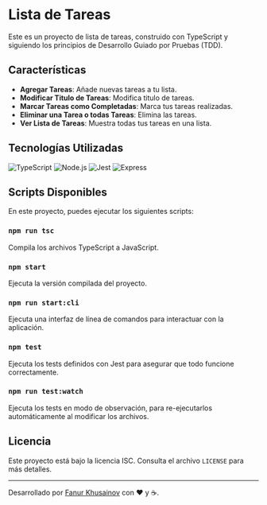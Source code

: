 # Lista de Tareas

Este es un proyecto de lista de tareas, construido con TypeScript y siguiendo los principios de Desarrollo Guiado por Pruebas (TDD). 

## Características

- **Agregar Tareas**: Añade nuevas tareas a tu lista.
- **Modificar Titulo de Tareas**: Modifica titulo de tareas.
- **Marcar Tareas como Completadas**: Marca tus tareas realizadas.
- **Eliminar una Tarea o todas Tareas**: Elimina las tareas.
- **Ver Lista de Tareas**: Muestra todas tus tareas en una lista.

## Tecnologías Utilizadas

![TypeScript](https://img.shields.io/badge/-TypeScript-3178C6?style=flat-square&logo=typescript&logoColor=white)
![Node.js](https://img.shields.io/badge/-Node.js-339933?style=flat-square&logo=nodedotjs&logoColor=white)
![Jest](https://img.shields.io/badge/-Jest-C21325?style=flat-square&logo=jest&logoColor=white)
![Express](https://img.shields.io/badge/-Express-000000?style=flat-square&logo=express&logoColor=white)

## Scripts Disponibles

En este proyecto, puedes ejecutar los siguientes scripts:

### `npm run tsc`
Compila los archivos TypeScript a JavaScript.

### `npm start`
Ejecuta la versión compilada del proyecto.

### `npm run start:cli`
Ejecuta una interfaz de línea de comandos para interactuar con la aplicación.

### `npm test`
Ejecuta los tests definidos con Jest para asegurar que todo funcione correctamente.

### `npm run test:watch`
Ejecuta los tests en modo de observación, para re-ejecutarlos automáticamente al modificar los archivos.

## Licencia

Este proyecto está bajo la licencia ISC. Consulta el archivo `LICENSE` para más detalles.

---

Desarrollado por [Fanur Khusainov](https://github.com/Fanur1991) con ❤️ y ☕.
